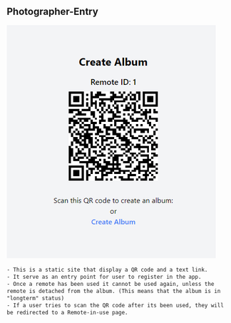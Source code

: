 ## Photographer-Entry

![entry](./public/image.png)

    - This is a static site that display a QR code and a text link.
    - It serve as an entry point for user to register in the app.
    - Once a remote has been used it cannot be used again, unless the remote is detached from the album. (This means that the album is in "longterm" status)
    - If a user tries to scan the QR code after its been used, they will be redirected to a Remote-in-use page.